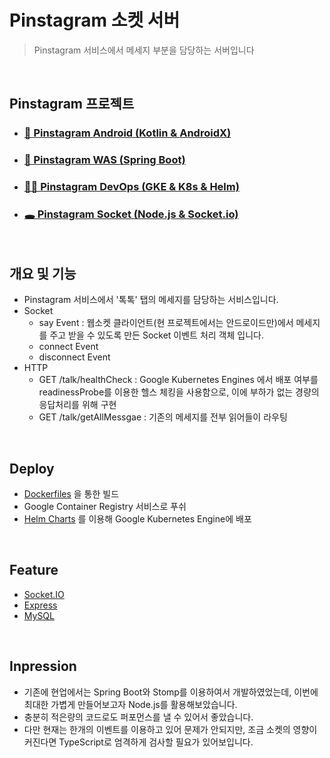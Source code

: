 # Pinstagram 소켓 서버

> Pinstagram 서비스에서 메세지 부분을 담당하는 서버입니다 

<br>

## Pinstagram 프로젝트

- ### [📱 Pinstagram Android (Kotlin & AndroidX)](https://github.com/banziha104/pinstagram_android)
- ### [🍃 Pinstagram WAS (Spring Boot)](https://github.com/banziha104/pinstagram-was)
- ### [👷🏾‍ Pinstagram DevOps (GKE & K8s & Helm)](https://github.com/banziha104/pinstagram_charts)
- ### [🕳 Pinstagram Socket (Node.js & Socket.io)](https://github.com/banziha104/pinstagram_socket)

<br>

## 개요 및 기능 

- Pinstagram 서비스에서 '톡톡' 탭의 메세지를 담당하는 서비스입니다.
- Socket
  - say Event : 웹소켓 클라이언트(현 프로젝트에서는 안드로이드만)에서 메세지를 주고 받을 수 있도록 만든 Socket 이벤트 처리 객체 입니다.
  - connect Event
  - disconnect Event
- HTTP 
  - GET /talk/healthCheck : Google Kubernetes Engines 에서 배포 여부를 readinessProbe를 이용한 헬스 체킹을 사용함으로, 이에 부하가 없는 경량의 응답처리를 위해 구현 
  - GET /talk/getAllMessgae : 기존의 메세지를 전부 읽어들이 라우팅

<br>

## Deploy 

- [Dockerfiles](https://github.com/banziha104/pinstagram_socket/blob/master/Dockerfile) 을 통한 빌드 
- Google Container Registry 서비스로 푸쉬 
- [Helm Charts](https://github.com/banziha104/pinstagram_charts/blob/master/templates/pinstagram-talk-deploy.yml) 를 이용해 Google Kubernetes Engine에 배포

<br>

## Feature

- [Socket.IO](https://github.com/banziha104/pinstagram_socket/blob/master/markdown/use_package/01_SocketIO.md)
- [Express](https://github.com/banziha104/pinstagram_socket/blob/master/markdown/use_package/02_Express.md)
- [MySQL](https://github.com/banziha104/pinstagram_socket/blob/master/markdown/use_package/03_MySQL.md)


<br>

## Inpression

- 기존에 현업에서는 Spring Boot와 Stomp를 이용하여서 개발하였었는데, 이번에 최대한 가볍게 만들어보고자 Node.js를 활용해보았습니다.
- 충분히 적은량의 코드로도 퍼포먼스를 낼 수 있어서 좋았습니다.
- 다만 현재는 한개의 이벤트를 이용하고 있어 문제가 안되지만, 조금 소켓의 영향이 커진다면 TypeScript로 엄격하게 검사할 필요가 있어보입니다.
